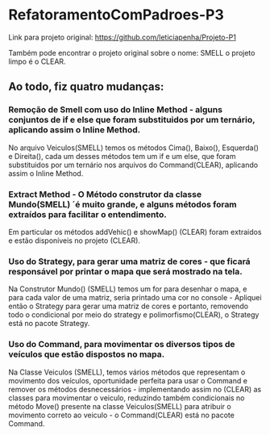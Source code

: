 # RefatoramentoComPadroes-P3

Link para projeto original: https://github.com/leticiapenha/Projeto-P1

Também pode encontrar o projeto original sobre o nome: SMELL
o projeto limpo é o CLEAR.

## Ao todo, fiz quatro mudanças:
### Remoção de Smell com uso do Inline Method - alguns conjuntos de if e else que foram substituidos por um ternário, aplicando assim o Inline Method.
No arquivo Veiculos(SMELL) temos os métodos Cima(), Baixo(), Esquerda() e Direita(), cada um desses métodos tem um if e um else, que foram substituidos por um ternário nos arquivos do Command(CLEAR), aplicando assim o Inline Method.
### Extract Method - O Método construtor da classe Mundo(SMELL) ´é muito grande, e alguns métodos foram extraídos para facilitar o entendimento.
Em particular os métodos addVehic() e showMap() (CLEAR) foram extraidos e estão disponíveis no projeto (CLEAR).
### Uso do Strategy, para gerar uma matriz de cores - que ficará responsável por printar o mapa que será mostrado na tela.
Na Construtor Mundo() (SMELL) temos um for para desenhar o mapa, e para cada valor de uma matriz, seria printado uma cor no console - Apliquei então o Strategy para gerar uma matriz de cores e portanto, removendo todo o condicional por meio do strategy e polimorfismo(CLEAR), o Strategy está no pacote Strategy.
### Uso do Command, para movimentar os diversos tipos de veículos que estão dispostos no mapa.
Na Classe Veiculos (SMELL), temos vários métodos que representam o movimento dos veículos, oportunidade perfeita para usar o Command e remover os métodos desnecessários - implementando assim no (CLEAR) as classes para movimentar o veiculo, reduzindo também condicionais no método Move() presente na classe Veiculos(SMELL) para atribuir o movimento correto ao veiculo - o Command(CLEAR) está no pacote Command.
